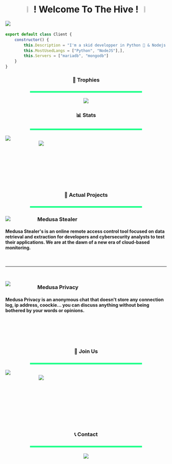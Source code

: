 <h1 align="center"><img src="https://img.icons8.com/color/256/jellyfish.png" width="5%" height="5%"> ! Welcome To The Hive ! <img src="https://img.icons8.com/color/256/jellyfish.png" width="5%" height="5%"></h1>

<img src="https://i.ibb.co/DDg8GRq/wallpaperflare-com-wallpaper.jpg">

```javascript
export default class Client {
    constructor() {
        this.Description = "I'm a skid developper in Python 🐍 & Nodejs 🟢",
        this.MostUsedLangs = ["Python", "NodeJS"],],
        this.Servers = ["mariadb", "mongodb"]
    }
}
```

<h3 align="center">🥇 Trophies</h3>
<p align="center">
    <img src="https://github.com/Ralex91/Ralex91/blob/main/bar.jpg?raw=true">
</p>
<p align="center">
    <img src="https://github-profile-trophy.vercel.app/?username=1337Systemx86&amp;theme=dracula&amp;margin-w=15&amp;margin-h=15&amp;column=8">
</p>

<h3 align="center">📊 Stats</h3>
<p align="center">
    <img src="https://github.com/Ralex91/Ralex91/blob/main/bar.jpg?raw=true">
</p>
<div float="center">
    <img align="left" width="400" src="https://github-readme-stats.vercel.app/api?username=1337Systemx86&amp;theme=dracula&amp;show_icons=true&hide_border=true&stroke=0000&background=0D1117&ring=60D9FA&fire=60D9FA&currStreakLabel=60D9FA">
    <img align="right" width="400" src="https://github-readme-streak-stats.herokuapp.com/?user=1337Systemx86&theme=dracula&hide_border=true&stroke=0000&background=0D1117&ring=60D9FA&fire=60D9FA&currStreakLabel=60D9FA">
</div>

<br><br>
<br><br>
<br><br>
<br><br>

<h3 align="center">📌 Actual Projects</h3>
<p align="center">
    <img src="https://github.com/Ralex91/Ralex91/blob/main/bar.jpg?raw=true">
</p>

<div>
    <p>
        <a href="https://tinyurl.com/5xa9nyd6"><img width="100" align="left" src="https://i.ibb.co/nkDS4CN/square.png"></a>
    <h3>Medusa Stealer</h3>
    <h4>Medusa Stealer's is an online remote access control tool focused on data retrieval and extraction for developers and cybersecurity analysts to test their applications. We are at the dawn of a new era of cloud-based monitoring.</h4>
    </p>
    <br>
    <hr>
    <br>
    <p>
        <a href="#"><img width="100" align="left" src="https://i.ibb.co/kKh8VCZ/b3a58f13a7a17005e7bd8e8785b2d2b3.png"></a>
    <h3>Medusa Privacy</h3>
    <h4>Medusa Privacy is an anonymous chat that doesn't store any connection log, ip address, coockie... you can discuss anything without being bothered by your words or opinions.</h4>
    </p>
</div>

<br><br>
<br><br>

<h3 align="center">📃 Join Us</h3>
<p align="center">
    <img src="https://github.com/Ralex91/Ralex91/blob/main/bar.jpg?raw=true">
</p>
<div float="center">
    <a href="#">
        <img align="left" width="400" src="#">
    </a>
    <a href="#">
        <img align="right" width="400" src="#">
    </a>
</div>

<br /><br /><br /><br /><br /><br /><br /><br /><br />

<h3 align="center">📞 Contact</h3>
<p align="center">
    <img src="https://github.com/Ralex91/Ralex91/blob/main/bar.jpg?raw=true">
</p>
<p align="center">
    <img align="center" src="https://lanyard-profile-readme.vercel.app/api/1033756998543626371">
</p>
